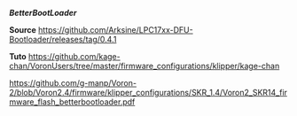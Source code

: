 ***BetterBootLoader***

**Source**
https://github.com/Arksine/LPC17xx-DFU-Bootloader/releases/tag/0.4.1

**Tuto**
https://github.com/kage-chan/VoronUsers/tree/master/firmware_configurations/klipper/kage-chan

https://github.com/g-manp/Voron-2/blob/Voron2.4/firmware/klipper_configurations/SKR_1.4/Voron2_SKR14_firmware_flash_betterbootloader.pdf


